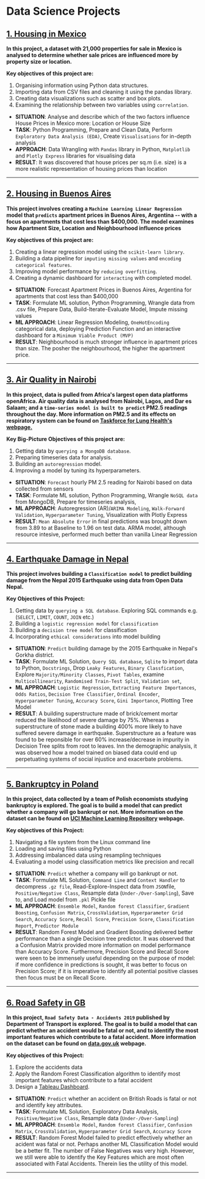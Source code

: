 # Data Science Projects

## [1. Housing in Mexico](https://github.com/BearsOnMars/Data-Science-Projects/tree/main/1.%20Housing%20in%20Mexico)
**In this project, a dataset with 21,000 properties for sale in Mexico is analysed to determine whether sale prices are influenced more by property size or location.**

**Key objectives of this project are:**

1. Organising information using Python data structures.
2. Importing data from CSV files and cleaning it using the pandas library.
3. Creating data visualizations such as scatter and box plots.
4. Examining the relationship between two variables using `correlation`.

* **SITUATION**: Analyse and describe which of the two factors influence House Prices in Mexico more: Location or House Size
* **TASK**: Python Programming, Prepare and Clean Data, Perform `Exploratory Data Analysis (EDA)`, Create `Visualisations` for in-depth analysis
* **APPROACH**: Data Wrangling with `Pandas` library in Python, `Matplotlib` and `Plotly Express` libraries for visualising data
* **RESULT**: It was discovered that house prices per sq.m (i.e. size) is a more realistic representation of housing prices than location
---------------------------------------------------------------------------------------------------------

## [2. Housing in Buenos Aires](https://github.com/BearsOnMars/Data-Science-Projects/tree/main/2.%20Housing%20in%20Buenos%20Aires)
**This project involves creating a `Machine Learning Linear Regression` model that `predicts` apartment prices in Buenos Aires, Argentina -- with a focus on apartments that cost less than $400,000. The model examines how Apartment Size, Location and Neighbourhood influence prices**

**Key objectives of this project are:**

1. Creating a linear regression model using the `scikit-learn library`.
2. Building a data pipeline for `imputing missing values` and `encoding categorical features`.
3. Improving model performance by `reducing overfitting`.
4. Creating a dynamic dashboard for `interacting` with completed model.

* **SITUATION**: Forecast Apartment Prices in Buenos Aires, Argentina for apartments that cost less than $400,000
* **TASK**: Formulate ML solution, Python Programming, Wrangle data from .csv file, Prepare Data, Build-Iterate-Evaluate Model, Impute missing values
* **ML APPROACH**: Linear Regression Modeling, `OneHotEncoding` categorical data, deploying Prediction Function and an interactive dashboard for a `Minimum Viable Product (MVP)`
* **RESULT**: Neighbourhood is much stronger influence in apartment prices than size. The posher the neighbourhood, the higher the apartment price.
---------------------------------------------------------------------------------------------------------

## [3. Air Quality in Nairobi](https://github.com/BearsOnMars/Data-Science-Projects/tree/main/3.%20Air%20Quality%20in%20Nairobi)
**In this project, data is pulled from Africa's largest open data platforms openAfrica. Air quality data is analysed from Nairobi, Lagos, and Dar es Salaam; and a `time-series model is built to predict` PM2.5 readings throughout the day. More information on PM2.5 and its effects on respiratory system can be found on [Taskforce for Lung Health's webpage.](https://www.blf.org.uk/taskforce/data-tracker/air-quality/pm25)**

**Key Big-Picture Objectives of this project are:**

1. Getting data by `querying a MongoDB database`.
2. Preparing timeseries data for analysis.
3. Building an `autoregression` model.
4. Improving a model by tuning its hyperparameters.

* **SITUATION**: `Forecast` hourly PM 2.5 reading for Nairobi based on data collected from sensors
* **TASK**: Formulate ML solution, Python Programming, Wrangle `NoSQL data` from MongoDB, Prepare for timeseries analysis,
* **ML APPROACH**: Autoregression (AR)/`ARIMA Modeling`, `Walk-Forward Validation`, `Hyperparameter Tuning`, Visualization with Plotly Express
* **RESULT**: `Mean Absolute Error` in final predictions was brought down from 3.89 to at Baseline to 1.96 on test data. ARMA model, although resource intesive, performed much better than vanilla Linear Regression
---------------------------------------------------------------------------------------------------------

## [4. Earthquake Damage in Nepal](https://github.com/BearsOnMars/Data-Science-Projects/tree/main/4.%20Earthquake%20Damage%20in%20Nepal)
**This project involves building a `Classification model` to predict building damage from the Nepal 2015 Earthquake using data from Open Data Nepal.**

**Key Objectives of this Project:**

1. Getting data by `querying a SQL database`. Exploring SQL commands e.g.(`SELECT`, `LIMIT`, `COUNT`, `JOIN` etc.)
2. Building a `logistic regression model` for `classification`
3. Building a `decision tree model` for classification
4. Incorporating `ethical considerations` into model building


* **SITUATION**: `Predict` building damage by the 2015 Earthquake in Nepal's Gorkha district.
* **TASK**: Formulate ML Solution, `Query SQL database`, `Sqlite` to import data to Python, `Docstrings`, Drop `Leaky Features`, `Binary Classfication`, Explore `Majority/Minority Classes`, `Pivot Tables`, examine `Multicollinearity`, `Randomised Train-Test Split`, `Validation set`, 
* **ML APPROACH**: `Logistic Regression`, `Extracting Feature Importances`, `Odds Ratios`, `Decision Tree Classifier`, `Ordinal Encoder`, `Hyperparameter Tuning`, `Accuracy Score`, `Gini Importance`, Plotting Tree Model
* **RESULT**: A building superstructure made of brick/cement mortar reduced the likelihood of severe damage by 75%. Whereas a superstructure of stone made a building 400% more likely to have suffered severe damage in earthquake. Superstructure as a feature was found to be reponsible for over 60% increase/decrease in impurity in Decision Tree splits from root to leaves. Inn the demographic analysis, it was observed how a model trained on biased data could end up perpetuating systems of social injustice and exacerbate problems.
---------------------------------------------------------------------------------------------------------
## [5. Bankruptcy in Poland](https://github.com/BearsOnMars/Data-Science-Projects/tree/main/5.%20Bankruptcy%20in%20Poland)
**In this project, data collected by a team of Polish economists studying bankruptcy is explored. The goal is to build a model that can predict whether a company will go bankrupt or not. More information on the dataset can be found on [UCI Machine Learning Repository](https://archive.ics.uci.edu/ml/datasets/Polish+companies+bankruptcy+data) webpage.**

**Key objectives of this Project:**

1. Navigating a file system from the Linux command line
2. Loading and saving files using Python
3. Addressing imbalanced data using resampling techniques
4. Evaluating a model using classification metrics like precision and recall


* **SITUATION**: `Predict` whether a company will go bankrupt or not.
* **TASK**: Formulate ML Solution, `Command Line` and `Context Handler` to decompress `.gz file`, Read-Explore-Inspect data from `JSON`file, `Positive/Negative Class`, Resample data (`Under-/Over-Sampling`), Save to, and Load model from `.pkl` Pickle file
* **ML APPROACH**: `Ensemble Model`, `Random forest Classifier`, `Gradient Boosting`, `Confusion Matrix`, `CrossValidation`, `Hyperparameter Grid Search`, `Accuracy Score`, `Recall Score`, `Precision Score`, `Classification Report`, `Predictor Module`
* **RESULT**: Random Forest Model and Gradient Boosting delivered better performance than a single Decision tree predictor. It was observed that a Confusion Matrix provided more information on model performance than Accuracy Score. Furthermore, Precision Score and Recall Score were seen to be immensely useful depending on the purpose of model: if more confidence in predictions is sought, it was better to focus on Precision Score; if it is imperative to identify all potential positive classes then focus must be on Recall Score.

---------------------------------------------------------------------------------------------------------
## [6. Road Safety in GB](https://github.com/BearsOnMars/Data-Science-Projects/tree/main/6.%20Road%20Safety%20in%20GB)
**In this project, `Road Safety Data - Accidents 2019` published by Department of Transport is explored. The goal is to build a model that can predict whether an accident would be fatal or not, and to identify the most important features which contribute to a fatal accident. More information on the dataset can be found on [data.gov.uk](https://data.gov.uk/dataset/cb7ae6f0-4be6-4935-9277-47e5ce24a11f/road-safety-data) webpage.**

**Key objectives of this Project:**

1. Explore the accidents data
2. Apply the Random Forest Classification algorithm to identify most important features which contribute to a fatal accident
3. Design a [Tableau Dashboard](https://public.tableau.com/app/profile/anuj.kumar8584/viz/RoadSafety2019/RoadSafety2019).


* **SITUATION**: `Predict` whether an accident on British Roads is fatal or not and identify key attributes.
* **TASK**: Formulate ML Solution, Exploratory Data Analysis, `Positive/Negative Class`, Resample data (`Under-/Over-Sampling`)
* **ML APPROACH**: `Ensemble Model`, `Random forest Classifier`, `Confusion Matrix`, `CrossValidation`, `Hyperparameter Grid Search`, `Accuracy Score`
* **RESULT**: Random Forest Model failed to predict effectively whether an acident was fatal or not. Perhaps another ML Classification Model would be a better fit. The number of False Negatives was very high. However, we still were able to identify the Key Features which are most often associated with Fatal Accidents. Therein lies the utility of this model.

--------------------------------------------------------------------------------------------------------------
